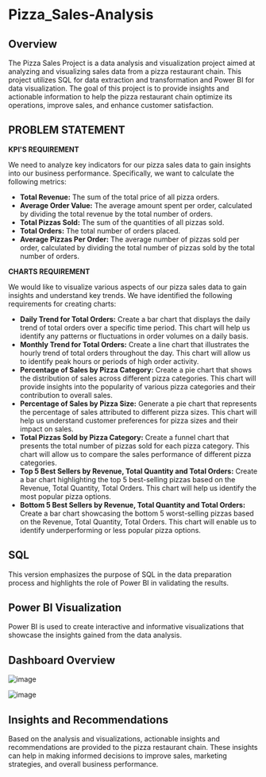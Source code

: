 # Pizza_Sales-Analysis

## Overview

The Pizza Sales Project is a data analysis and visualization project aimed at analyzing and visualizing sales data from a pizza restaurant chain. This project utilizes SQL for data extraction and transformation and Power BI for data visualization. The goal of this project is to provide insights and actionable information to help the pizza restaurant chain optimize its operations, improve sales, and enhance customer satisfaction.

## PROBLEM STATEMENT
**KPI'S REQUIREMENT**

We need to analyze key indicators for our pizza sales data to gain insights into our business performance. Specifically, we want to calculate the following metrics:
* **Total Revenue:** The sum of the total price of all pizza orders.
* **Average Order Value:** The average amount spent per order, calculated by dividing the total revenue by the total number of orders.
* **Total Pizzas Sold:** The sum of the quantities of all pizzas sold.
* **Total Orders:** The total number of orders placed.
* **Average Pizzas Per Order:** The average number of pizzas sold per order, calculated by dividing the total number of pizzas sold by the total number of orders.

**CHARTS REQUIREMENT**

We would like to visualize various aspects of our pizza sales data to gain insights and understand key trends. We have identified the following requirements for creating charts:
* **Daily Trend for Total Orders:**
Create a bar chart that displays the daily trend of total orders over a specific time period. This chart will help us identify any patterns or fluctuations in order volumes on a daily basis.
* **Monthly Trend for Total Orders:**
Create a line chart that illustrates the hourly trend of total orders throughout the day. This chart will allow us to identify peak hours or periods of high order activity.
* **Percentage of Sales by Pizza Category:**
Create a pie chart that shows the distribution of sales across different pizza categories. This chart will provide insights into the popularity of various pizza categories and their contribution to overall sales.
* **Percentage of Sales by Pizza Size:**
Generate a pie chart that represents the percentage of sales attributed to different pizza sizes. This chart will help us understand customer preferences for pizza sizes and their impact on sales.
* **Total Pizzas Sold by Pizza Category:**
Create a funnel chart that presents the total number of pizzas sold for each pizza category. This chart
will allow us to compare the sales performance of different pizza categories.
* **Top 5 Best Sellers by Revenue, Total Quantity and Total Orders:**
Create a bar chart highlighting the top 5 best-selling pizzas based on the Revenue, Total Quantity, Total Orders. This chart will help us identify the most popular pizza options.
* **Bottom 5 Best Sellers by Revenue, Total Quantity and Total Orders:**
Create a bar chart showcasing the bottom 5 worst-selling pizzas based on the Revenue, Total Quantity, Total Orders. This chart will enable us to identify underperforming or less popular pizza options.

## SQL

This version emphasizes the purpose of SQL in the data preparation process and highlights the role of Power BI in validating the results.

## Power BI Visualization

Power BI is used to create interactive and informative visualizations that showcase the insights gained from the data analysis.

## Dashboard Overview

![image](https://github.com/user-attachments/assets/42339f51-6e91-492d-a12a-c80960de2d4e)

![image](https://github.com/user-attachments/assets/1a617984-ea18-453f-b7e7-afb0af3a93a3)

## Insights and Recommendations

Based on the analysis and visualizations, actionable insights and recommendations are provided to the pizza restaurant chain. These insights can help in making informed decisions to improve sales, marketing strategies, and overall business performance.
